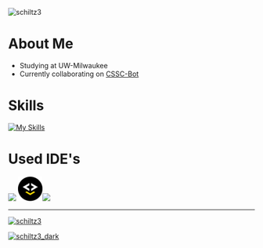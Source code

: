 <p align="left"> <img src="https://komarev.com/ghpvc/?username=schiltz3&label=Profile%20views&color=0e75b6&style=flat" alt="schiltz3" /> </p>

# About Me

* Studying at UW-Milwaukee
* Currently collaborating on [CSSC-Bot](https://github.com/Antares-Network/CSSC-Bot)

# 

# Skills 
[![My Skills](https://skillicons.dev/icons?i=c,arduino,py,django,ts,js,regex,java,mysql,bots,discord,githubactions,stackoverflow,selenium,git,github,linux,rust)](https://skillicons.dev)

# Used IDE's 
<img src="https://skillicons.dev/icons?i=visualstudio,neovim,arduino"/> <img src="https://raw.githubusercontent.com/IARSystems/iar-vsc-build/master/images/logo.png" width="50" height="50" /><img src="https://skillicons.dev/icons?i=idea,visualstudio,eclipse"/>

---

<p align="left"> <a href="https://github.com/ryo-ma/github-profile-trophy"><img src="https://github-profile-trophy.vercel.app/?username=schiltz3&theme=onedark&column=7" alt="schiltz3" /></a> </p>

<p align="left"><a href="https://github-readme-stats.vercel.app/api/top-langs?username=schiltz3&show_icons=true&locale=en&layout=compact"><img src="https://github-readme-stats.vercel.app/api/top-langs?username=schiltz3&show_icons=true&locale=en&theme=github_dark&layout=compact" alt="schiltz3_dark" a/></p>


<!--
**schiltz3/schiltz3** is a ✨ _special_ ✨ repository because its `README.md` (this file) appears on your GitHub profile.

Here are some ideas to get you started:

- 🔭 I’m currently working on ...
- 🌱 I’m currently learning ...
- 👯 I’m looking to collaborate on ...
- 🤔 I’m looking for help with ...
- 💬 Ask me about ...
- 📫 How to reach me: ...
- 😄 Pronouns: ...
- ⚡ Fun fact: ...
-->

